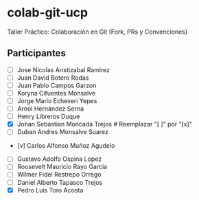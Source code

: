 # colab-git-ucp
Taller Práctico: Colaboración en Git (Fork, PRs y Convenciones)
## Participantes
- [ ] Jose Nicolas Aristizabal Ramirez
- [ ] Juan David Botero Rodas
- [ ] Juan Pablo Campos Garzon
- [ ] Koryna Cifuentes Monsalve
- [ ] Jorge Mario	Echeveri Yepes
- [ ] Arnol	Hernández Serna
- [ ] Henry	Libreros Duque
- [x] Johan Sebastian	Moncada Trejos  # Reemplazar "[ ]" por "[x]"
- [ ] Duban Andres Monsalve Suarez
- [v] Carlos Alfonso Muñoz Agudelo
- [ ] Gustavo Adolfo Ospina Lopez
- [ ] Roosevelt Mauricio Rayo Garcia
- [ ] Wilmer Fidel Restrepo Orrego
- [ ] Daniel Alberto Tapasco Trejos
- [x] Pedro Luis Toro Acosta

